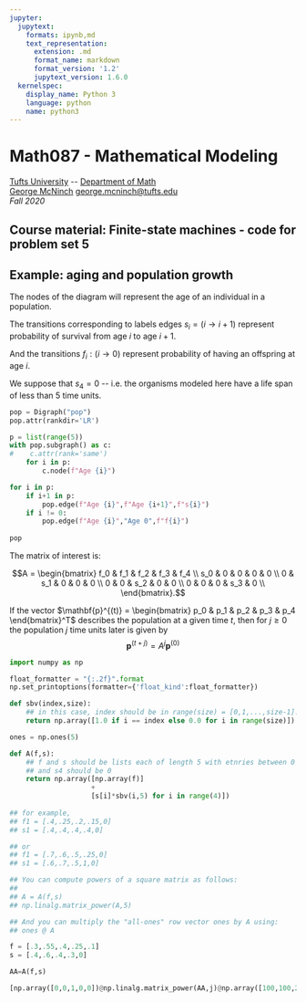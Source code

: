 ```yaml
---
jupyter:
  jupytext:
    formats: ipynb,md
    text_representation:
      extension: .md
      format_name: markdown
      format_version: '1.2'
      jupytext_version: 1.6.0
  kernelspec:
    display_name: Python 3
    language: python
    name: python3
---
```


Math087 - Mathematical Modeling
===============================
[Tufts University](http://www.tufts.edu) -- [Department of Math](http://math.tufts.edu)  
[George McNinch](http://gmcninch.math.tufts.edu) <george.mcninch@tufts.edu>  
*Fall 2020*

Course material: Finite-state machines - code for problem set 5
-------------------------------------------------------

<!-- #region slideshow={"slide_type": "slide"} -->
Example: aging and population growth
------------------------------------

The nodes of the diagram will represent the age of an individual in a population.

The transitions corresponding to labels edges $s_i=(i \to i+1)$ represent probability of survival from age $i$ to age $i+1$. 

And the transitions $f_i:(i \to 0)$ represent probability of having an offspring at age $i$.

We suppose that $s_4 = 0$ -- i.e. the organisms modeled here have a life span of less than 5 time units.
<!-- #endregion -->

```python slideshow={"slide_type": "fragment"} tags=["hide"]
pop = Digraph("pop")
pop.attr(rankdir='LR')

p = list(range(5))
with pop.subgraph() as c:
#    c.attr(rank='same')
    for i in p:
        c.node(f"Age {i}")

for i in p:
    if i+1 in p:
        pop.edge(f"Age {i}",f"Age {i+1}",f"s{i}")
    if i != 0:
        pop.edge(f"Age {i}","Age 0",f"f{i}")
    
pop
```

<!-- #region slideshow={"slide_type": "subslide"} -->
The matrix of interest is:

$$A = \begin{bmatrix}
f_0 & f_1 & f_2 & f_3 & f_4 \\
s_0 & 0 & 0  & 0 & 0 \\
0 & s_1 & 0  & 0 & 0  \\
0 & 0 & s_2  & 0 & 0 \\
0 & 0 & 0  & s_3 & 0 \\
\end{bmatrix}.$$

If the vector $\mathbf{p}^{(t)} = \begin{bmatrix} p_0 & p_1 & p_2 & p_3 & p_4 \end{bmatrix}^T$
describes the population at a given time $t$, then for $j \ge 0$ the population
$j$ time units later is given by
$$\mathbf{p}^{(t+j)} = A^j \mathbf{p}^{(0)}$$

<!-- #endregion -->

```python slideshow={"slide_type": "subslide"} tags=["hide"]
import numpy as np

float_formatter = "{:.2f}".format
np.set_printoptions(formatter={'float_kind':float_formatter})

def sbv(index,size):
    ## in this case, index should be in range(size) = [0,1,...,size-1].
    return np.array([1.0 if i == index else 0.0 for i in range(size)])

ones = np.ones(5)

def A(f,s):
    ## f and s should be lists each of length 5 with etnries between 0 and 1
    ## and s4 should be 0
    return np.array([np.array(f)]
                    +
                    [s[i]*sbv(i,5) for i in range(4)])
    
## for example,
## f1 = [.4,.25,.2,.15,0]
## s1 = [.4,.4,.4,.4,0]

## or 
## f1 = [.7,.6,.5,.25,0]
## s1 = [.6,.7,.5,1,0]

## You can compute powers of a square matrix as follows:
##
## A = A(f,s)
## np.linalg.matrix_power(A,5)

## And you can multiply the "all-ones" row vector ones by A using:
## ones @ A
```

```python
f = [.3,.55,.4,.25,.1]
s = [.4,.6,.4,.3,0]

AA=A(f,s)

[np.array([0,0,1,0,0])@np.linalg.matrix_power(AA,j)@np.array([100,100,20,20,20]) for j in range(20)]
```

```python

```
